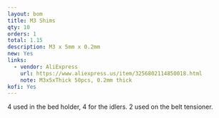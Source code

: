 ```yaml
---
layout: bom
title: M3 Shims
qty: 10
orders: 1
total: 1.15
description: M3 x 5mm x 0.2mm
new: Yes
links:
  - vendor: AliExpress
    url: https://www.aliexpress.us/item/3256802114850018.html
    note: M3x5xThick 50pcs, 0.2mm thick
kofi: Yes
---
```

4 used in the bed holder, 4 for the idlers. 2 used on the belt tensioner.